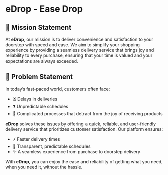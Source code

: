# eDrop - Ease Drop

## 🌟 Mission Statement
At **eDrop**, our mission is to deliver convenience and satisfaction to your doorstep with speed and ease. We aim to simplify your shopping experience by providing a seamless delivery service that brings joy and reliability to every purchase, ensuring that your time is valued and your expectations are always exceeded.

## 🚨 Problem Statement
In today’s fast-paced world, customers often face:
- ⏳ Delays in deliveries
- ❓ Unpredictable schedules
- 🔄 Complicated processes that detract from the joy of receiving products

**eDrop** solves these issues by offering a quick, reliable, and user-friendly delivery service that prioritizes customer satisfaction. Our platform ensures:
- ⚡ Faster delivery times
- 📅 Transparent, predictable schedules
- ✨ A seamless experience from purchase to doorstep delivery

With **eDrop**, you can enjoy the ease and reliability of getting what you need, when you need it, without the hassle.
